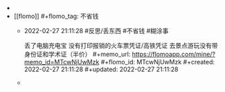 -
- [[flomo]]
  #+flomo_tag: 不省钱
	- 2022-02-27 21:11:28
	   #反思/丢东西  #不省钱 #糊涂事
	  
	  丢了电脑充电宝
	  没有打印报销的火车票凭证/高铁凭证
	  去景点游玩没有带身份证和学术证（半价）
	  #+memo_url: https://flomoapp.com/mine/?memo_id=MTcwNjUwMzk
	  #+flomo_id: MTcwNjUwMzk
	  #+created: 2022-02-27 21:11:28
	  #+updated: 2022-02-27 21:11:28
	-